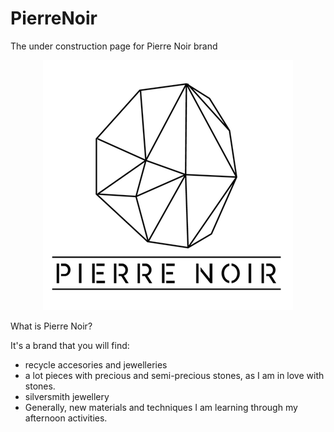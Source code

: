 # PierreNoir
The under construction page for Pierre Noir brand

<p align="center">
<img src="https://github.com/georgioupanayiotis/PierreNoir/blob/master/pierre-logo-3.png">
</p>

What is Pierre Noir?

It's a brand that you will find:

+ recycle accesories and jewelleries
+ a lot pieces with precious and semi-precious stones, as I am in love with stones.
+ silversmith jewellery
+ Generally, new materials and techniques I am learning through my afternoon activities. 
